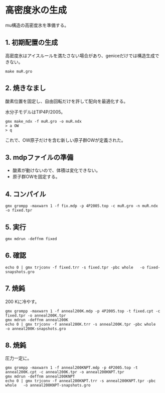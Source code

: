 # 高密度氷の生成

mu構造の高密度氷を準備する。

## 1. 初期配置の生成

高密度氷はアイスルールを満たさない場合があり、geniceだけでは構造生成できない。

```
make muR.gro
```

## 2. 焼きなまし

酸素位置を固定し、自由回転だけを許して配向を最適化する。

水分子モデルはTIP4P/2005。

```
gmx make_ndx -f muR.gro -o muR.ndx
> a OW
> q
```

これで、OW原子だけを含む新しい原子群OWが定義された。

## 3. mdpファイルの準備

* 酸素が動けないので、体積は変化できない。
* 原子群OWを固定する。

## 4. コンパイル

```shell
gmx grompp -maxwarn 1 -f fix.mdp -p 4P2005.top -c muR.gro -n muR.ndx   -o fixed.tpr
```

## 5. 実行

```shell
gmx mdrun -deffnm fixed
```

## 6. 確認

```shell
echo 0 | gmx trjconv -f fixed.trr -s fixed.tpr -pbc whole   -o fixed-snapshots.gro
```

## 7. 焼鈍

200 Kに冷やす。

```shell
gmx grompp -maxwarn 1 -f anneal200K.mdp -p 4P2005.top -t fixed.cpt -c fixed.tpr -o anneal200K.tpr
gmx mdrun -deffnm anneal200K
echo 0 | gmx trjconv -f anneal200K.trr -s anneal200K.tpr -pbc whole   -o anneal200K-snapshots.gro
```

## 8. 焼鈍

圧力一定に。

```shell
gmx grompp -maxwarn 1 -f anneal200KNPT.mdp -p 4P2005.top -t anneal200K.cpt -c anneal200K.tpr -o anneal200KNPT.tpr
gmx mdrun -deffnm anneal200KNPT
echo 0 | gmx trjconv -f anneal200KNPT.trr -s anneal200KNPT.tpr -pbc whole   -o anneal200KNPT-snapshots.gro

```
